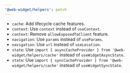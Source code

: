 ```yaml
---
'@web-widget/helpers': patch
---
```


- `cache`: Add lifecycle cache features.
- `context`: Use `context` instead of `useContext`.
- `context`: Remove `allowExposedToClient` feature.
- `navigation`: Use `params` instead of `useParams`.
- `navigation`: Use `url` instead of `useLocation`.
- `state`: Use `import { asyncCacheProvider } from '@web-widget/helpers/cache'` instead of `useWidgetAsyncState`.
- `state`: Use `import { syncCacheProvider } from '@web-widget/helpers/cache'` instead of `useWidgetSyncState`.
